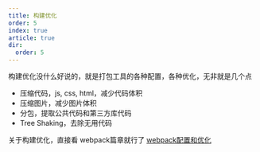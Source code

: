 ```yaml
---
title: 构建优化
order: 5
index: true
article: true
dir:
  order: 5
---
```


构建优化没什么好说的，就是打包工具的各种配置，各种优化，无非就是几个点

* 压缩代码，js, css, html，减少代码体积
* 压缩图片，减少图片体积
* 分包，提取公共代码和第三方库代码
* Tree Shaking，去除无用代码

关于构建优化，直接看 webpack篇章就行了 [webpack配置和优化](https://www.anbc.cn/blog/webpack/1%E5%9F%BA%E6%9C%AC%E9%85%8D%E7%BD%AE.html)